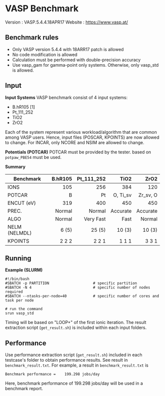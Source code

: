 # VASP Benchmark
Version : VASP.5.4.4.18APR17
Website : https://www.vasp.at/

## Benchmark rules
- Only VASP version 5.4.4 with 18ARR17 patch is allowed
- No code modification is allowed
- Calculation must be performed with double-precision accuracy
- Use vasp_gam for gamma-point only systems. Otherwise, only vasp_std is allowed.

## Input

**Input Systems**
VASP benchmark consist of 4 input systems:
- B.hR105 [1]
- Pt_111_252
- TiO2
- ZrO2

Each of the system represent various workload/algorithm that are common among VASP users. Hence, input files (POSCAR, KPOINTS) are now allowed to change. For INCAR, only NCORE and NSIM are allowed to change.

**Potentials (POTCAR)**
POTCAR must be provided by the tester. based on `potpaw_PBE54` must be used. 


**Summary**

| Benchmark     | B.hR105  | Pt_111_252|TiO2      |ZrO2      |
| ------------- |---------:| ---------:|---------:|---------:|
| IONS          | 105      | 256       | 384      | 120      |
| POTCAR        | B        | Pt        | O, Ti_sv | Zr_sv, O |
| ENCUT (eV)    | 319      | 400       | 450      | 450      |
| PREC.         | Normal   | Normal    | Accurate | Accurate |
| ALGO          | Normal   | Very Fast | Fast     | Normal   |
| NELM (NELMDL) | 6 (5)    | 25 (5)    | 10 (3)   | 10 (3)   |
| KPOINTS       | 2 2 2    | 2 2 1     | 1 1 1    | 3 3 1    |

## Running


**Example (SLURM)**
```
#!/bin/bash
#SBATCH -p PARTITION                    # specific partition
#SBATCH -N 4                            # specific number of nodes required
#SBATCH --ntasks-per-node=40            # specific number of cores and task per node

# run the command
srun vasp_std

```

Timing will be based on "LOOP+" of the first ionic iteration. The result extraction script (`get_result.sh`) is included within each input folders. 

## Performance 
Use performance extraction script (`get_result.sh`) included in each testcase's folder to obtain performance results. See result in `benchmark_result.txt`. For example, a result in `benchmark_result.txt` is 

```
Benchmark performance =    199.298 jobs/day 
```

Here, benchmark performance of 199.298 jobs/day will be used in a benchmark report.
